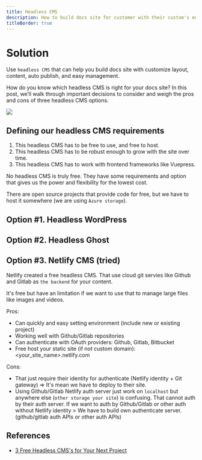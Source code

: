 ```yaml
---
title: Headless CMS
description: How to build docs site for customer with their custom's environment
titleBorder: true
---
```

# Solution

Use `headless CMS` that can help you build docs site with customize layout, content, auto publish, and easy management.

How do you know which headless CMS is right for your docs site? In this post, we’ll walk through important decisions to consider and weigh the pros and cons of three headless CMS options.

![](/images/headless-cms.png)

## Defining our headless CMS requirements

1. This headless CMS has to be free to use, and free to host.
2. This headless CMS has to be robust enough to grow with the site over time.
3. This headless CMS has to work with frontend frameworks like Vuepress.

No headless CMS is truly free. They have some requirements and option that gives us the power and flexibility for the lowest cost.

There are open source projects that provide code for free, but we have to host it somewhere (we are using `Azure storage`).

## Option #1. Headless WordPress

## Option #2. Headless Ghost

## Option #3. Netlify CMS (tried)

Netlify created a free headless CMS. That use cloud git servies like Github and Gitlab as `the backend` for your content.

It's free but have an limitation if we want to use that to manage large files like images and videos.

Pros:

* Can quickly and easy setting environment (include new or existing project)
* Working well with Github/Gitlab repositories
* Can authenticate with OAuth providers: Github, Gitlab, Bitbucket
* Free host your static site (if not custom domain): <your_site_name>.netlify.com

Cons:

* That just require their identity for authenticate (Netlify identity + Git gateway) => It's mean we have to deploy to their site.
* Using Github/Gitlab
    Netlify auth server just work on `localhost` but anywhere else (`other storage your site`) is confusing. That cannot auth by their auth server. If we want to auth by Github/Gitlab or other auth without Netlify identity > We have to build own authenticate server. (github/gitlab auth APIs or other auth APIs)


## References 

- [3 Free Headless CMS's for Your Next Project](https://www.gatsbyjs.org/blog/2019-10-15-free-headless-cms/)
